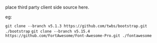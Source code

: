 place third party client side source here.

eg:

```git clone --branch v5.1.3 https://github.com/twbs/bootstrap.git ./bootstrap```
```git clone --branch v5.15.4 https://github.com/FortAwesome/Font-Awesome-Pro.git ./fontawesome```